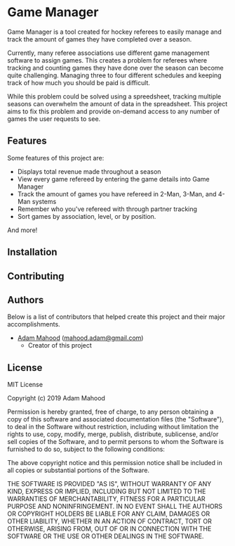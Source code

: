 # Game Manager
Game Manager is a tool created for hockey referees to easily manage and track the amount of games they have completed over a season.

Currently, many referee associations use different game management software to assign games. This creates a problem for referees where tracking and counting games they have done over the season can become quite challenging. Managing three to four different schedules and keeping track of how much you should be paid is difficult.

While this problem could be solved using a spreedsheet, tracking multiple seasons can overwhelm the amount of data in the spreadsheet. This project aims to fix this problem and provide on-demand access to any number of games the user requests to see.

## Features
Some features of this project are:
- Displays total revenue made throughout a season
- View every game refereed by entering the game details into Game Manager
- Track the amount of games you have refereed in 2-Man, 3-Man, and 4-Man systems
- Remember who you've refereed with through partner tracking
- Sort games by association, level, or by position.

And more!

## Installation

## Contributing

## Authors

Below is a list of contributors that helped create this project and their major accomplishments.

- [Adam Mahood](https://github.com/asmahood) (mahood.adam@gmail.com)
  - Creator of this project

## License

MIT License

Copyright (c) 2019 Adam Mahood

Permission is hereby granted, free of charge, to any person obtaining a copy
of this software and associated documentation files (the "Software"), to deal
in the Software without restriction, including without limitation the rights
to use, copy, modify, merge, publish, distribute, sublicense, and/or sell
copies of the Software, and to permit persons to whom the Software is
furnished to do so, subject to the following conditions:

The above copyright notice and this permission notice shall be included in all
copies or substantial portions of the Software.

THE SOFTWARE IS PROVIDED "AS IS", WITHOUT WARRANTY OF ANY KIND, EXPRESS OR
IMPLIED, INCLUDING BUT NOT LIMITED TO THE WARRANTIES OF MERCHANTABILITY,
FITNESS FOR A PARTICULAR PURPOSE AND NONINFRINGEMENT. IN NO EVENT SHALL THE
AUTHORS OR COPYRIGHT HOLDERS BE LIABLE FOR ANY CLAIM, DAMAGES OR OTHER
LIABILITY, WHETHER IN AN ACTION OF CONTRACT, TORT OR OTHERWISE, ARISING FROM,
OUT OF OR IN CONNECTION WITH THE SOFTWARE OR THE USE OR OTHER DEALINGS IN THE
SOFTWARE.
